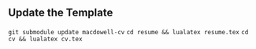 ## Update the Template
`git submodule update macdowell-cv`
`cd resume && lualatex resume.tex`
`cd cv && lualatex cv.tex`
